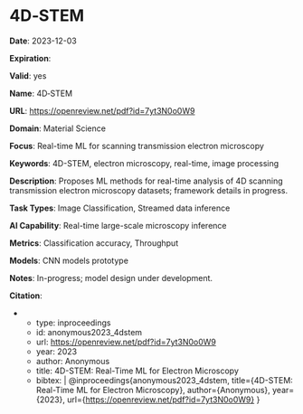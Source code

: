 # 4D‑STEM

**Date**: 2023-12-03

**Expiration**: 

**Valid**: yes

**Name**: 4D‑STEM

**URL**: https://openreview.net/pdf?id=7yt3N0o0W9

**Domain**: Material Science

**Focus**: Real-time ML for scanning transmission electron microscopy

**Keywords**: 4D-STEM, electron microscopy, real-time, image processing

**Description**: Proposes ML methods for real-time analysis of 4D scanning transmission electron microscopy datasets; framework details in progress. 

**Task Types**: Image Classification, Streamed data inference

**AI Capability**: Real-time large-scale microscopy inference

**Metrics**: Classification accuracy, Throughput

**Models**: CNN models  prototype 

**Notes**: In-progress; model design under development.

**Citation**:

-
  - type: inproceedings
  - id: anonymous2023_4dstem
  - url: https://openreview.net/pdf?id=7yt3N0o0W9
  - year: 2023
  - author: Anonymous
  - title: 4D-STEM: Real-Time ML for Electron Microscopy
  - bibtex: |
      @inproceedings{anonymous2023_4dstem,
        title={4D-STEM: Real-Time ML for Electron Microscopy},
        author={Anonymous},
        year={2023},
        url={https://openreview.net/pdf?id=7yt3N0o0W9}
      }

